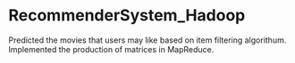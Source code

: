 # RecommenderSystem_Hadoop
Predicted the movies that users may like based on item filtering algorithum. Implemented the production of matrices in MapReduce.
